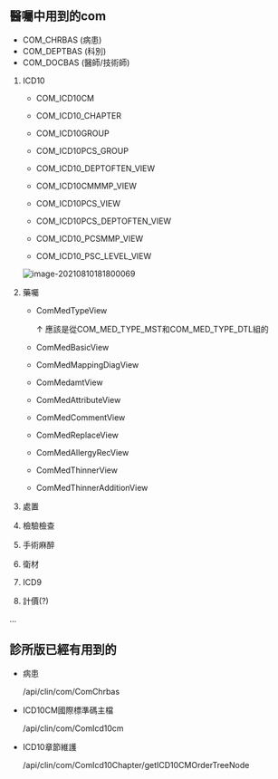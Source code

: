 ## 醫囑中用到的com

- COM_CHRBAS (病患)
- COM_DEPTBAS (科別)
- COM_DOCBAS (醫師/技術師)

1. ICD10

   - COM_ICD10CM

   - COM_ICD10_CHAPTER

   - COM_ICD10GROUP

   - COM_ICD10PCS_GROUP

   

   - COM_ICD10_DEPTOFTEN_VIEW

   - COM_ICD10CMMMP_VIEW

   - COM_ICD10PCS_VIEW

   - COM_ICD10PCS_DEPTOFTEN_VIEW

   - COM_ICD10_PCSMMP_VIEW

   - COM_ICD10_PSC_LEVEL_VIEW

   ![image-20210810181800069](https://raw.githubusercontent.com/cynthia204z/mybed1/master/img/image-20210810181800069.png)

   

2. 藥囑

   - ComMedTypeView

     ↑ 應該是從COM_MED_TYPE_MST和COM_MED_TYPE_DTL組的

   - ComMedBasicView

   - ComMedMappingDiagView

   - ComMedamtView

   - ComMedAttributeView

   - ComMedCommentView

   - ComMedReplaceView

   - ComMedAllergyRecView

   - ComMedThinnerView

   - ComMedThinnerAdditionView

3. 處置

4. 檢驗檢查

5. 手術麻醉

6. 衛材

7. ICD9

8. 計價(?)

...



## 診所版已經有用到的

- 病患

  /api/clin/com/ComChrbas

- ICD10CM國際標準碼主檔

  /api/clin/com/ComIcd10cm

- ICD10章節維護

  /api/clin/com/ComIcd10Chapter/getICD10CMOrderTreeNode

